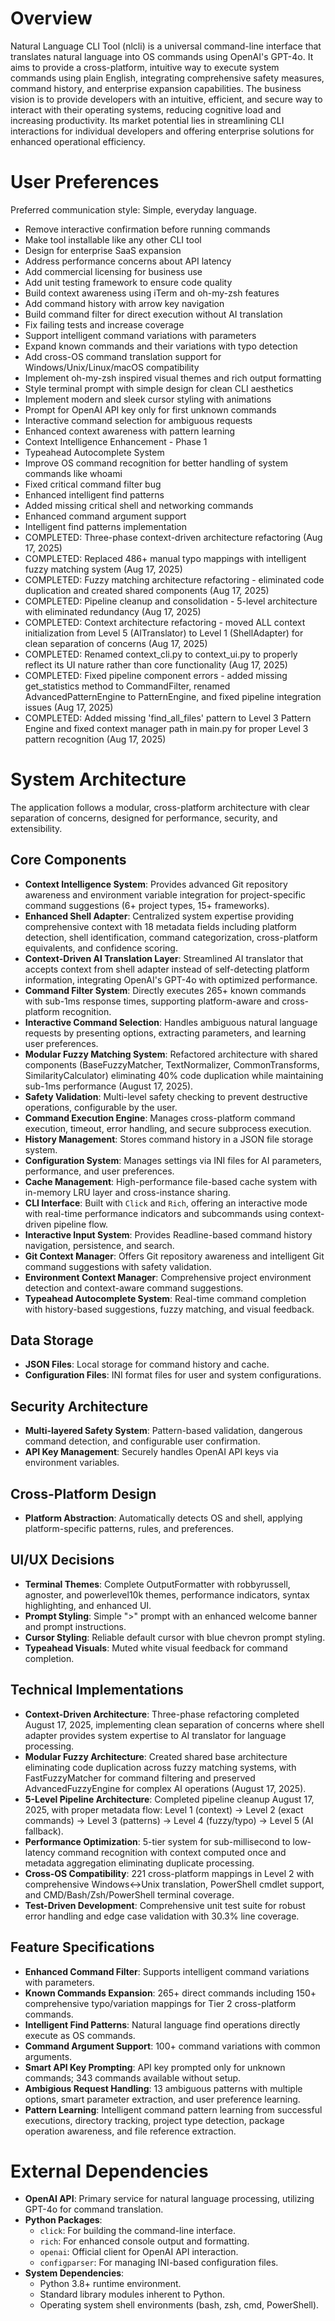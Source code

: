 # Overview

Natural Language CLI Tool (nlcli) is a universal command-line interface that translates natural language into OS commands using OpenAI's GPT-4o. It aims to provide a cross-platform, intuitive way to execute system commands using plain English, integrating comprehensive safety measures, command history, and enterprise expansion capabilities. The business vision is to provide developers with an intuitive, efficient, and secure way to interact with their operating systems, reducing cognitive load and increasing productivity. Its market potential lies in streamlining CLI interactions for individual developers and offering enterprise solutions for enhanced operational efficiency.

# User Preferences

Preferred communication style: Simple, everyday language.
- Remove interactive confirmation before running commands
- Make tool installable like any other CLI tool
- Design for enterprise SaaS expansion
- Address performance concerns about API latency
- Add commercial licensing for business use
- Add unit testing framework to ensure code quality
- Build context awareness using iTerm and oh-my-zsh features
- Add command history with arrow key navigation
- Build command filter for direct execution without AI translation
- Fix failing tests and increase coverage
- Support intelligent command variations with parameters
- Expand known commands and their variations with typo detection
- Add cross-OS command translation support for Windows/Unix/Linux/macOS compatibility
- Implement oh-my-zsh inspired visual themes and rich output formatting
- Style terminal prompt with simple design for clean CLI aesthetics
- Implement modern and sleek cursor styling with animations
- Prompt for OpenAI API key only for first unknown commands
- Interactive command selection for ambiguous requests
- Enhanced context awareness with pattern learning
- Context Intelligence Enhancement - Phase 1
- Typeahead Autocomplete System
- Improve OS command recognition for better handling of system commands like whoami
- Fixed critical command filter bug
- Enhanced intelligent find patterns
- Added missing critical shell and networking commands
- Enhanced command argument support
- Intelligent find patterns implementation
- COMPLETED: Three-phase context-driven architecture refactoring (Aug 17, 2025)
- COMPLETED: Replaced 486+ manual typo mappings with intelligent fuzzy matching system (Aug 17, 2025)
- COMPLETED: Fuzzy matching architecture refactoring - eliminated code duplication and created shared components (Aug 17, 2025)
- COMPLETED: Pipeline cleanup and consolidation - 5-level architecture with eliminated redundancy (Aug 17, 2025)
- COMPLETED: Context architecture refactoring - moved ALL context initialization from Level 5 (AITranslator) to Level 1 (ShellAdapter) for clean separation of concerns (Aug 17, 2025)
- COMPLETED: Renamed context_cli.py to context_ui.py to properly reflect its UI nature rather than core functionality (Aug 17, 2025)
- COMPLETED: Fixed pipeline component errors - added missing get_statistics method to CommandFilter, renamed AdvancedPatternEngine to PatternEngine, and fixed pipeline integration issues (Aug 17, 2025)
- COMPLETED: Added missing 'find_all_files' pattern to Level 3 Pattern Engine and fixed context manager path in main.py for proper Level 3 pattern recognition (Aug 17, 2025)

# System Architecture

The application follows a modular, cross-platform architecture with clear separation of concerns, designed for performance, security, and extensibility.

## Core Components
- **Context Intelligence System**: Provides advanced Git repository awareness and environment variable integration for project-specific command suggestions (6+ project types, 15+ frameworks).
- **Enhanced Shell Adapter**: Centralized system expertise providing comprehensive context with 18 metadata fields including platform detection, shell identification, command categorization, cross-platform equivalents, and confidence scoring.
- **Context-Driven AI Translation Layer**: Streamlined AI translator that accepts context from shell adapter instead of self-detecting platform information, integrating OpenAI's GPT-4o with optimized performance.
- **Command Filter System**: Directly executes 265+ known commands with sub-1ms response times, supporting platform-aware and cross-platform recognition.
- **Interactive Command Selection**: Handles ambiguous natural language requests by presenting options, extracting parameters, and learning user preferences.
- **Modular Fuzzy Matching System**: Refactored architecture with shared components (BaseFuzzyMatcher, TextNormalizer, CommonTransforms, SimilarityCalculator) eliminating 40% code duplication while maintaining sub-1ms performance (August 17, 2025).
- **Safety Validation**: Multi-level safety checking to prevent destructive operations, configurable by the user.
- **Command Execution Engine**: Manages cross-platform command execution, timeout, error handling, and secure subprocess execution.
- **History Management**: Stores command history in a JSON file storage system.
- **Configuration System**: Manages settings via INI files for AI parameters, performance, and user preferences.
- **Cache Management**: High-performance file-based cache system with in-memory LRU layer and cross-instance sharing.
- **CLI Interface**: Built with `Click` and `Rich`, offering an interactive mode with real-time performance indicators and subcommands using context-driven pipeline flow.
- **Interactive Input System**: Provides Readline-based command history navigation, persistence, and search.
- **Git Context Manager**: Offers Git repository awareness and intelligent Git command suggestions with safety validation.
- **Environment Context Manager**: Comprehensive project environment detection and context-aware command suggestions.
- **Typeahead Autocomplete System**: Real-time command completion with history-based suggestions, fuzzy matching, and visual feedback.

## Data Storage
- **JSON Files**: Local storage for command history and cache.
- **Configuration Files**: INI format files for user and system configurations.

## Security Architecture
- **Multi-layered Safety System**: Pattern-based validation, dangerous command detection, and configurable user confirmation.
- **API Key Management**: Securely handles OpenAI API keys via environment variables.

## Cross-Platform Design
- **Platform Abstraction**: Automatically detects OS and shell, applying platform-specific patterns, rules, and preferences.

## UI/UX Decisions
- **Terminal Themes**: Complete OutputFormatter with robbyrussell, agnoster, and powerlevel10k themes, performance indicators, syntax highlighting, and enhanced UI.
- **Prompt Styling**: Simple ">" prompt with an enhanced welcome banner and prompt instructions.
- **Cursor Styling**: Reliable default cursor with blue chevron prompt styling.
- **Typeahead Visuals**: Muted white visual feedback for command completion.

## Technical Implementations
- **Context-Driven Architecture**: Three-phase refactoring completed August 17, 2025, implementing clean separation of concerns where shell adapter provides system expertise to AI translator for language processing.
- **Modular Fuzzy Architecture**: Created shared base architecture eliminating code duplication across fuzzy matching systems, with FastFuzzyMatcher for command filtering and preserved AdvancedFuzzyEngine for complex AI operations (August 17, 2025).
- **5-Level Pipeline Architecture**: Completed pipeline cleanup August 17, 2025, with proper metadata flow: Level 1 (context) → Level 2 (exact commands) → Level 3 (patterns) → Level 4 (fuzzy/typo) → Level 5 (AI fallback).
- **Performance Optimization**: 5-tier system for sub-millisecond to low-latency command recognition with context computed once and metadata aggregation eliminating duplicate processing.
- **Cross-OS Compatibility**: 221 cross-platform mappings in Level 2 with comprehensive Windows↔Unix translation, PowerShell cmdlet support, and CMD/Bash/Zsh/PowerShell terminal coverage.
- **Test-Driven Development**: Comprehensive unit test suite for robust error handling and edge case validation with 30.3% line coverage.

## Feature Specifications
- **Enhanced Command Filter**: Supports intelligent command variations with parameters.
- **Known Commands Expansion**: 265+ direct commands including 150+ comprehensive typo/variation mappings for Tier 2 cross-platform commands.
- **Intelligent Find Patterns**: Natural language find operations directly execute as OS commands.
- **Command Argument Support**: 100+ command variations with common arguments.
- **Smart API Key Prompting**: API key prompted only for unknown commands; 343 commands available without setup.
- **Ambigious Request Handling**: 13 ambiguous patterns with multiple options, smart parameter extraction, and user preference learning.
- **Pattern Learning**: Intelligent command pattern learning from successful executions, directory tracking, project type detection, package operation awareness, and file reference extraction.

# External Dependencies

- **OpenAI API**: Primary service for natural language processing, utilizing GPT-4o for command translation.
- **Python Packages**:
    - `click`: For building the command-line interface.
    - `rich`: For enhanced console output and formatting.
    - `openai`: Official client for OpenAI API interaction.
    - `configparser`: For managing INI-based configuration files.
- **System Dependencies**:
    - Python 3.8+ runtime environment.
    - Standard library modules inherent to Python.
    - Operating system shell environments (bash, zsh, cmd, PowerShell).
```